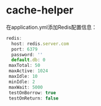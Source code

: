 # cache-helper

在application.yml添加Redis配置信息：

```javascript
redis:
  host: redis.server.com
  port: 6379
  password: ''
  default.db: 0
 maxTotal: 50
 maxActive: 1024
 maxIdle: 10
 minIdle: 2
 maxWait: 5000
 testOnBorrow: true
 testOnReturn: false
```
